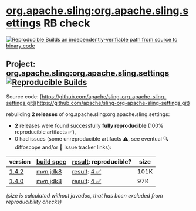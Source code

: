 [org.apache.sling:org.apache.sling.settings](https://central.sonatype.com/artifact/org.apache.sling/org.apache.sling.settings/versions) RB check
=======

[![Reproducible Builds](https://reproducible-builds.org/images/logos/rb.svg) an independently-verifiable path from source to binary code](https://reproducible-builds.org/)

## Project: [org.apache.sling:org.apache.sling.settings](https://central.sonatype.com/artifact/org.apache.sling/org.apache.sling.settings/versions) [![Reproducible Builds](https://img.shields.io/endpoint?url=https://raw.githubusercontent.com/jvm-repo-rebuild/reproducible-central/master/content/org/apache/sling/org.apache.sling.settings/badge.json)](https://github.com/jvm-repo-rebuild/reproducible-central/blob/master/content/org/apache/sling/org.apache.sling.settings/README.md)

Source code: [https://github.com/apache/sling-org-apache-sling-settings.git](https://github.com/apache/sling-org-apache-sling-settings.git)

rebuilding **2 releases** of org.apache.sling:org.apache.sling.settings:
- **2** releases were found successfully **fully reproducible** (100% reproducible artifacts :white_check_mark:),
- 0 had issues (some unreproducible artifacts :warning:, see eventual :mag: diffoscope and/or :memo: issue tracker links):

| version | [build spec](/BUILDSPEC.md) | [result](https://reproducible-builds.org/docs/jvm/): reproducible? | size |
| -- | --------- | ------ | -- |
| [1.4.2](https://central.sonatype.com/artifact/org.apache.sling/org.apache.sling.settings/1.4.2/pom) | [mvn jdk8](org.apache.sling.settings-1.4.2.buildspec) | [result](org.apache.sling.settings-1.4.2.buildinfo): [4 :white_check_mark: ](org.apache.sling.settings-1.4.2.buildcompare) | 101K |
| [1.4.0](https://central.sonatype.com/artifact/org.apache.sling/org.apache.sling.settings/1.4.0/pom) | [mvn jdk8](org.apache.sling.settings-1.4.0.buildspec) | [result](org.apache.sling.settings-1.4.0.buildinfo): [4 :white_check_mark: ](org.apache.sling.settings-1.4.0.buildcompare) | 97K |

<i>(size is calculated without javadoc, that has been excluded from reproducibility checks)</i>
